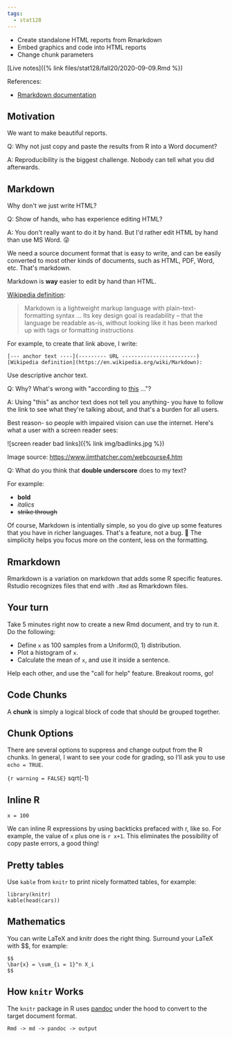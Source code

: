 ```yaml
---
tags:
  - stat128
---
```


- Create standalone HTML reports from Rmarkdown
- Embed graphics and code into HTML reports
- Change chunk parameters

[Live notes]({% link files/stat128/fall20/2020-09-09.Rmd %})

References:

- [Rmarkdown documentation](https://rmarkdown.rstudio.com/)


## Motivation

We want to make beautiful reports.

Q: Why not just copy and paste the results from R into a Word document?

A: Reproducibility is the biggest challenge.
Nobody can tell what you did afterwards.


## Markdown

Why don't we just write HTML?

Q: Show of hands, who has experience editing HTML?

A: You don't really want to do it by hand.
But I'd rather edit HTML by hand than use MS Word. 😜

We need a source document format that is easy to write, and can be easily converted to most other kinds of documents, such as HTML, PDF, Word, etc.
That's markdown.

Markdown is __way__ easier to edit by hand than HTML.

[Wikipedia definition](https://en.wikipedia.org/wiki/Markdown): 

> Markdown is a lightweight markup language with plain-text-formatting syntax
> ...
> Its key design goal is readability – that the language be readable as-is, without looking like it has been marked up with tags or formatting instructions

For example, to create that link above, I write:

```
[--- anchor text ----](--------- URL ------------------------)
[Wikipedia definition](https://en.wikipedia.org/wiki/Markdown): 
```

Use descriptive anchor text.

Q: Why? What's wrong with "according to [this](https://en.wikipedia.org/wiki/Markdown) ..."?

A: Using "this" as anchor text does not tell you anything- you have to follow the link to see what they're talking about, and that's a burden for all users.

Best reason- so people with impaired vision can use the internet.
Here's what a user with a screen reader sees:

![screen reader bad links]({% link img/badlinks.jpg %})

Image source: <https://www.jimthatcher.com/webcourse4.htm>

Q: What do you think that __double underscore__ does to my text?

For example:

- __bold__
- _italics_
- ~~strike through~~

Of course, Markdown is intentially simple, so you do give up some features that you have in richer languages.
That's a feature, not a bug. 🐛
The simplicity helps you focus more on the content, less on the formatting.


## Rmarkdown

Rmarkdown is a variation on markdown that adds some R specific features.
Rstudio recognizes files that end with `.Rmd` as Rmarkdown files.


## Your turn

Take 5 minutes right now to create a new Rmd document, and try to run it.
Do the following:

- Define `x` as 100 samples from a Uniform(0, 1) distribution.
- Plot a histogram of `x`.
- Calculate the mean of `x`, and use it inside a sentence.

Help each other, and use the "call for help" feature.
Breakout rooms, go!


## Code Chunks

A __chunk__ is simply a logical block of code that should be grouped together.


## Chunk Options

There are several options to suppress and change output from the R chunks.
In general, I want to see your code for grading, so I'll ask you to use `echo = TRUE`.

`{r warning = FALSE}`
sqrt(-1)


## Inline R

```{r}
x = 100
```

We can inline R expressions by using backticks prefaced with r, like so.
For example, the value of `x` plus one is `r x+1`.
This eliminates the possibility of copy paste errors, a good thing!


## Pretty tables

Use `kable` from `knitr` to print nicely formatted tables, for example:

```{r}
library(knitr)
kable(head(cars))
```


## Mathematics

You can write LaTeX and knitr does the right thing.
Surround your LaTeX with $$, for example:
```
$$
\bar{x} = \sum_{i = 1}^n X_i
$$
```

## How `knitr` Works

The `knitr` package in R uses [pandoc](https://pandoc.org/) under the hood to convert to the target document format.

```
Rmd -> md -> pandoc -> output
```
